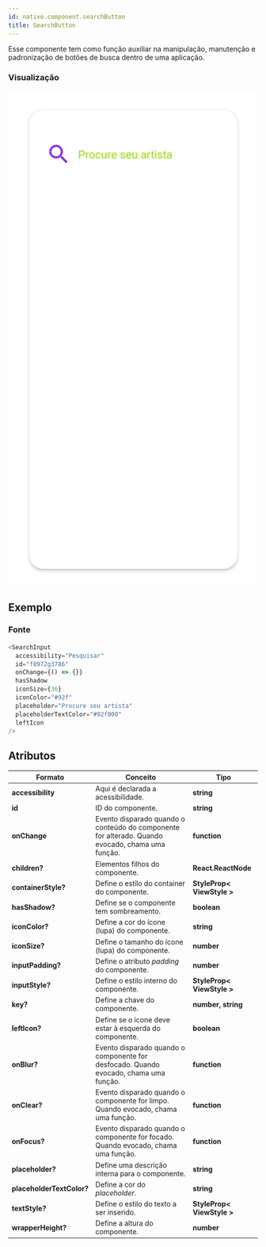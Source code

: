 ```yaml
---
id: native.component.searchButton
title: SearchButton
---
```


<!-- Component declaration begin -->

<!-- Component declaration end -->

<!-- Documentation begin -->

Esse componente tem como função auxiliar na manipulação, manutenção e padronização de botões de busca dentro de uma aplicação.

### Visualização

![button](../static/img/screenshots/searchButton.jpg)

## Exemplo

### Fonte

```javascript
<SearchInput
  accessibility="Pesquisar"
  id="f8972g3786"
  onChange={() => {}}
  hasShadow
  iconSize={36}
  iconColor="#92f"
  placeholder="Procure seu artista"
  placeholderTextColor="#92f000"
  leftIcon
/>
```


## Atributos

| Formato            | Conceito                                                                                                | Tipo                 |
| ------------------ | ------------------------------------------------------------------------------------------------------- | -------------------- |
| **accessibility**       | Aqui é declarada a acessibilidade.       | **string**   |
| **id**         | ID do componente. | **string**    |
| **onChange**   | Evento disparado quando o conteúdo do componente for alterado. Quando evocado, chama uma função. | **function**        |
| **children?** | Elementos filhos do componente.                                                     | **React.ReactNode** |
| **containerStyle?** 	| Define o estilo do container do componente. 	| **StyleProp< ViewStyle >** 	|
| **hasShadow?**      | Define se o componente tem sombreamento.             | **boolean**  |
| **iconColor?** 	| Define a cor do ícone (lupa) do componente. 	| **string** 	|
| **iconSize?** 	| Define o tamanho do ícone (lupa) do componente. 	| **number** 	|
| **inputPadding?** 	| Define o atributo *padding* do componente. 	| **number** 	|
| **inputStyle?** 	| Define o estilo interno do componente. 	| **StyleProp< ViewStyle >** 	|
| **key?** 	| Define a chave do componente. 	| **number, string** 	|
| **leftIcon?**      | Define se o ícone deve estar à esquerda do componente.             | **boolean**  |
| **onBlur?**   | Evento disparado quando o componente for desfocado. Quando evocado, chama uma função. | **function**        |
| **onClear?**   | Evento disparado quando o componente for limpo. Quando evocado, chama uma função. | **function**        |
| **onFocus?**   | Evento disparado quando o componente for focado. Quando evocado, chama uma função. | **function**        |
| **placeholder?** | Define uma descrição interna para o componente. | **string**                  |
| **placeholderTextColor?** | Define a cor do *placeholder*. | **string**                  |
| **textStyle?** | Define o estilo do texto a ser inserido. | **StyleProp< ViewStyle >**                  |
| **wrapperHeight?** | Define a altura do componente. | **number**                  |

<!-- Documentation end -->
